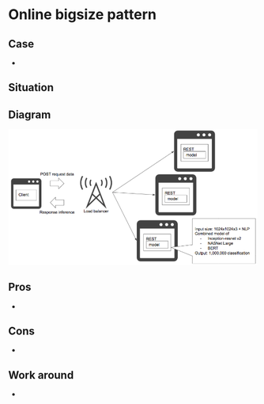 # Online bigsize pattern

## Case
- 

## Situation


## Diagram
![diagram](diagram.png)


## Pros
- 

## Cons
- 

## Work around
- 
